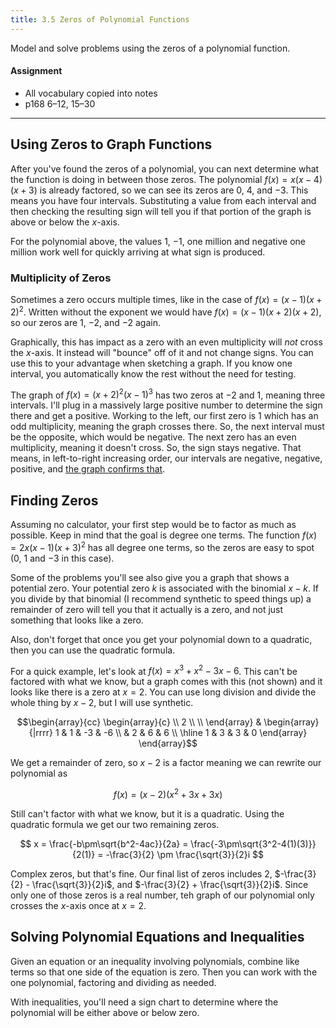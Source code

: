 ```yaml
---
title: 3.5 Zeros of Polynomial Functions
---
```


Model and solve problems using the zeros of a polynomial function.

#### Assignment

- All vocabulary copied into notes
- p168 6–12, 15–30

---

## Using Zeros to Graph Functions

After you've found the zeros of a polynomial, you can next determine what the function is doing in between those zeros. The polynomial $f(x)=x(x-4)(x+3)$ is already factored, so we can see its zeros are $0$, $4$, and $-3$. This means you have four intervals. Substituting a value from each interval and then checking the resulting sign will tell you if that portion of the graph is above or below the $x$-axis.

For the polynomial above, the values $1$, $-1$, one million and negative one million work well for quickly arriving at what sign is produced.

### Multiplicity of Zeros

Sometimes a zero occurs multiple times, like in the case of $f(x)=(x-1)(x+2)^2$. Written without the exponent we would have $f(x) = (x-1)(x+2)(x+2)$, so our zeros are $1$, $-2$, and $-2$ again.

Graphically, this has impact as a zero with an even multiplicity will *not* cross the $x$-axis. It instead will "bounce" off of it and not change signs. You can use this to your advantage when sketching a graph. If you know one interval, you automatically know the rest without the need for testing.

The graph of $f(x)=(x+2)^2(x-1)^3$ has two zeros at $-2$ and $1$, meaning three intervals. I'll plug in a massively large positive number to determine the sign there and get a positive. Working to the left, our first zero is $1$ which has an odd multiplicity, meaning the graph crosses there. So, the next interval must be the opposite, which would be negative. The next zero has an even multiplicity, meaning it doesn't cross. So, the sign stays negative. That means, in left-to-right increasing order, our intervals are negative, negative, positive, and [the graph confirms that](https://www.desmos.com/calculator/b2zsws9pxo).

## Finding Zeros

Assuming no calculator, your first step would be to factor as much as possible. Keep in mind that the goal is degree one terms. The function $f(x)=2x(x-1)(x+3)^2$ has all degree one terms, so the zeros are easy to spot ($0$, $1$ and $-3$ in this case).

Some of the problems you'll see also give you a graph that shows a potential zero. Your potential zero $k$ is associated with the binomial $x-k$. If you divide by that binomial (I recommend synthetic to speed things up) a remainder of zero will tell you that it actually is a zero, and not just something that looks like a zero.

Also, don't forget that once you get your polynomial down to a quadratic, then you can use the quadratic formula.

For a quick example, let's look at $f(x) = x^3 + x^2 - 3x - 6$. This can't be factored with what we know, but a graph comes with this (not shown) and it looks like there is a zero at $x=2$. You can use long division and divide the whole thing by $x-2$, but I will use synthetic.

$$\begin{array}{cc}
    \begin{array}{c} \\ 2 \\ \\ \end{array}
    &
    \begin{array}{|rrrr}  
        1 & 1 &   -3 & -6 \\
          &   2 & 6 & 6 \\
        \hline
        1 & 3 & 3 & 0
    \end{array}
\end{array}$$

We get a remainder of zero, so $x-2$ is a factor meaning we can rewrite our polynomial as

$$ f(x)=(x-2)(x^2+3x+3x) $$

Still can't factor with what we know, but it is a quadratic. Using the quadratic formula we get our two remaining zeros.

$$ x = \frac{-b\pm\sqrt{b^2-4ac}}{2a} = \frac{-3\pm\sqrt{3^2-4(1)(3)}}{2(1)} = -\frac{3}{2} \pm \frac{\sqrt{3}}{2}i $$

Complex zeros, but that's fine. Our final list of zeros includes $2$, $-\frac{3}{2} - \frac{\sqrt{3}}{2}i$, and $-\frac{3}{2} + \frac{\sqrt{3}}{2}i$. Since only one of those zeros is a real number, teh graph of our polynomial only crosses the $x$-axis once at $x=2$.

## Solving Polynomial Equations and Inequalities

Given an equation or an inequality involving polynomials, combine like terms so that one side of the equation is zero. Then you can work with the one polynomial, factoring and dividing as needed.

With inequalities, you'll need a sign chart to determine where the polynomial will be either above or below zero.

